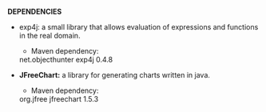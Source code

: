 **DEPENDENCIES**
- exp4j: a small library that allows evaluation of expressions and functions in the real domain.
  - Maven dependency:
  <dependency>
      <groupId>net.objecthunter</groupId>
      <artifactId>exp4j</artifactId>
      <version>0.4.8</version>
  </dependency>

- **JFreeChart:** a library for generating charts written in java.
  - Maven dependency:
  <dependency>
      <groupId>org.jfree</groupId>
      <artifactId>jfreechart</artifactId>
      <version>1.5.3</version>
  </dependency>
